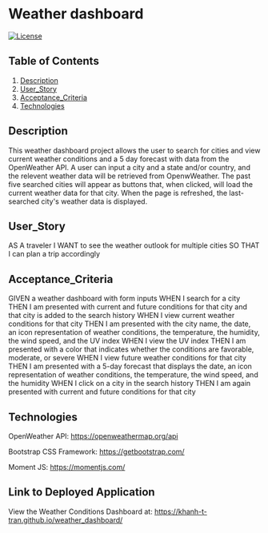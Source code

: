# Weather dashboard
[![License](https://img.shields.io/badge/License-Apache_2.0-blue.svg)](https://opensource.org/licenses/Apache-2.0)  

## Table of Contents
1. [Description](#Description)
2. [User_Story](#User_Story)
3. [Acceptance_Criteria](#Acceptance_Criteria)
4. [Technologies](#Technologies)

## Description
This weather dashboard project allows the user to search for cities and view current weather conditions and a 5 day forecast with data from the OpenWeather API. A user can input a city and a state and/or country, and the relevent weather data will be retrieved from OpenwWeather. The past five searched cities will appear as buttons that, when clicked, will load the current weather data for that city. When the page is refreshed, the last-searched city's weather data is displayed.

## User_Story
AS A traveler
I WANT to see the weather outlook for multiple cities
SO THAT I can plan a trip accordingly

## Acceptance_Criteria
GIVEN a weather dashboard with form inputs
WHEN I search for a city
THEN I am presented with current and future conditions for that city and that city is added to the search history
WHEN I view current weather conditions for that city
THEN I am presented with the city name, the date, an icon representation of weather conditions, the temperature, the humidity, the wind speed, and the UV index
WHEN I view the UV index
THEN I am presented with a color that indicates whether the conditions are favorable, moderate, or severe
WHEN I view future weather conditions for that city
THEN I am presented with a 5-day forecast that displays the date, an icon representation of weather conditions, the temperature, the wind speed, and the humidity
WHEN I click on a city in the search history
THEN I am again presented with current and future conditions for that city

## Technologies
OpenWeather API: https://openweathermap.org/api 

Bootstrap CSS Framework: https://getbootstrap.com/

Moment JS: https://momentjs.com/ 

## Link to Deployed Application
View the Weather Conditions Dashboard at: https://khanh-t-tran.github.io/weather_dashboard/
